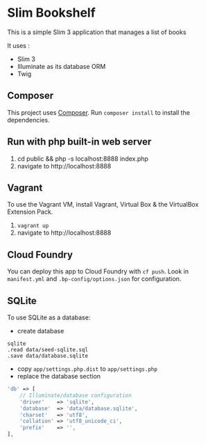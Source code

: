 # Slim Bookshelf

This is a simple Slim 3 application that manages a list of books

It uses :
- Slim 3
- Illuminate as its database ORM
- Twig

## Composer

This project uses [Composer](https://getcomposer.org). Run `composer install` to install the dependencies.

## Run with php built-in web server

1. cd public && php -s localhost:8888 index.php
2. navigate to http://localhost:8888

## Vagrant

To use the Vagrant VM, install Vagrant, Virtual Box & the VirtualBox Extension
Pack. 

1. `vagrant up`
2. navigate to http://localhost:8888


## Cloud Foundry

You can deploy this app to Cloud Foundry with `cf push`. Look in `manifest.yml` and `.bp-config/options.json` for configuration.

## SQLite

To use SQLite as a database:

- create database

```
sqlite
.read data/seed-sqlite.sql
.save data/database.sqlite
```

- copy `app/settings.php.dist` to `app/settings.php`
- replace the database section

```php
'db' => [
    // Illuminate/database configuration
    'driver'    => 'sqlite',
    'database'  => 'data/database.sqlite',
    'charset'   => 'utf8',
    'collation' => 'utf8_unicode_ci',
    'prefix'    => '',
],
```
